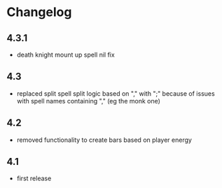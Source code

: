 # Changelog

## 4.3.1

* death knight mount up spell nil fix

## 4.3

* replaced split spell split logic based on "," with ";" because of issues with spell names containing "," (eg the monk one)

## 4.2

* removed functionality to create bars based on player energy

## 4.1

* first release
